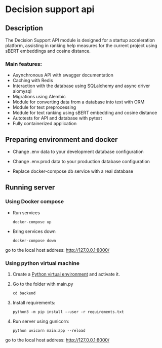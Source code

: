 # Decision support api

## Description

The Decision Support API module is designed for a startup acceleration platform, assisting in ranking help measures for the current project using sBERT embeddings and cosine distance.

### Main features:
+ Asynchronous API with swagger documentation
+ Caching with Redis
+ Interaction with the database using SQLalchemy and async driver aiomysql
+ Migrations using Alembic
+ Module for converting data from a database into text with ORM
+ Module for text preprocessing
+ Module for text ranking using sBERT embedding and cosine distance
+ Autotests for API and database with pytest
+ Fully containerized application

## Preparing environment and docker

+ Change .env data to your development database configuration

+ Change .env.prod data to your production database configuration

+ Replace docker-compose db service with a real database

## Running server

### Using Docker compose

+ Run services

    ```shell
    docker-compose up
    ```

+ Bring services down

    ```shell
    docker-compose down
    ```

go to the local host address: http://127.0.0.1:8000/

### Using python virtual machine

1. Create a [Python virtual environment](https://docs.python.org/3/tutorial/venv.html#creating-virtual-environments) and activate it.

3. Go to the folder with main.py

    ```shell
    cd backend
    ```

3. Install requirements:

    ```shell
    python3 -m pip install --user -r requirements.txt
    ```

4. Run server using gunicorn:

    ```shell
    python uvicorn main:app --reload
    ```

go to the local host address: http://127.0.0.1:8000/
